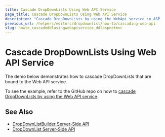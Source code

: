 ```yaml
---
title: Cascade DropDownLists Using Web API Service
page_title: Cascade DropDownLists Using Web API Service
description: "Cascade DropDownLists by using the WebApi service in ASP.NET MVC applications."
previous_url: /helpers/editors/dropdownlist/how-to/cascading-web-api
slug: howto_cascadeddlusingwebapiservice_ddlaspnetmvc
---
```


# Cascade DropDownLists Using Web API Service

The demo below demonstrates how to cascade DropDownLists that are bound to the Web API service.

To see the example, refer to the GitHub repo on how to [cascade DropDownLists by using the Web API service](https://github.com/telerik/ui-for-aspnet-mvc-examples/tree/master/dropdownlist/KendoDropDownListCascadeWebApi).

## See Also

* [DropDownListBuilder Server-Side API](http://docs.telerik.com/aspnet-mvc/api/Kendo.Mvc.UI.Fluent/DropDownListBuilder)
* [DropDownList Server-Side API](/api/dropdownlist)
